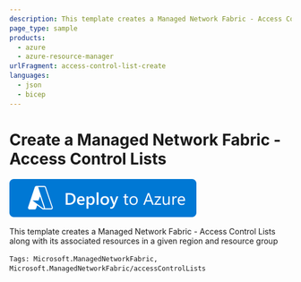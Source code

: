 ```yaml
---
description: This template creates a Managed Network Fabric - Access Control Lists along with its associated resources in a given region and resource group
page_type: sample
products:
  - azure
  - azure-resource-manager
urlFragment: access-control-list-create
languages:
  - json
  - bicep
---
```


# Create a Managed Network Fabric - Access Control Lists

[![Deploy To Azure](https://raw.githubusercontent.com/Azure/azure-quickstart-templates/master/1-CONTRIBUTION-GUIDE/images/deploytoazure.svg?sanitize=true)](https://portal.azure.com/#create/Microsoft.Template/uri/https%3A%2F%2Fraw.githubusercontent.com%2FAzure%2Fazure-quickstart-templates%2Fmaster%2Fquickstarts%2Fmicrosoft.managednetworkfabric%2Faccess-control-list-create%2Fmain.bicep)

This template creates a Managed Network Fabric - Access Control Lists along with its associated resources in a given region and resource group

`Tags: Microsoft.ManagedNetworkFabric, Microsoft.ManagedNetworkFabric/accessControlLists`

